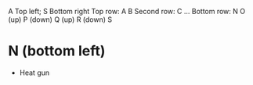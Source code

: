 A Top left; S Bottom right
Top row: A B
Second row: C
...
Bottom row: N O (up) P (down) Q (up) R (down) S

#

# N (bottom left)

- Heat gun
